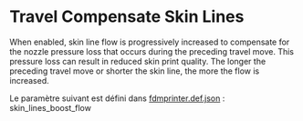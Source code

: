 # Travel Compensate Skin Lines

When enabled, skin line flow is progressively increased to compensate for the nozzle pressure loss that occurs during the preceding travel move. This pressure loss can result in reduced skin print quality. The longer the preceding travel move or shorter the skin line, the more the flow is increased.

Le paramètre suivant est défini dans [fdmprinter.def.json](https://github.com/smartavionics/Cura/blob/mb-master/resources/definitions/fdmprinter.def.json) : skin_lines_boost_flow

